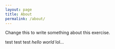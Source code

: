 ```yaml
---
layout: page
title: About
permalink: /about/
---
```


Change this to write something about this exercise.

test test test *hello world* lol... 

